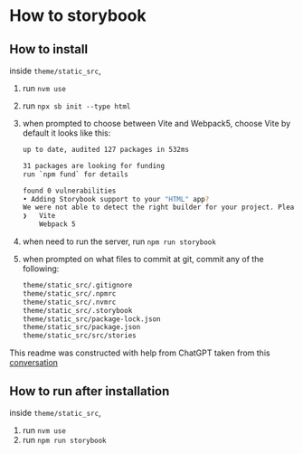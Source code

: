 # How to storybook


## How to install
inside `theme/static_src`,

1. run `nvm use`
2. run `npx sb init --type html`
3. when prompted to choose between Vite and Webpack5, choose Vite by default
   it looks like this:

    ```bash
    up to date, audited 127 packages in 532ms

    31 packages are looking for funding
    run `npm fund` for details

    found 0 vulnerabilities
    • Adding Storybook support to your "HTML" app?
    We were not able to detect the right builder for your project. Please select one: › - Use arrow-keys. Return to submit.
    ❯   Vite
        Webpack 5
    ```

4. when need to run the server, run `npm run storybook`
5. when prompted on what files to commit at git, commit any of the following:
    ```bash
    theme/static_src/.gitignore
    theme/static_src/.npmrc
    theme/static_src/.nvmrc
    theme/static_src/.storybook
    theme/static_src/package-lock.json
    theme/static_src/package.json
    theme/static_src/src/stories
    ```


This readme was constructed with help from ChatGPT taken from this [conversation](https://chat.openai.com/share/6a0711e8-6786-4e5a-b049-689d8c893291)

## How to run after installation

inside `theme/static_src`,

1. run `nvm use`
2. run `npm run storybook`